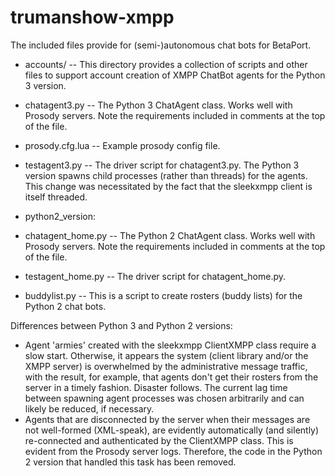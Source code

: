 # trumanshow-xmpp

The included files provide for (semi-)autonomous chat bots for BetaPort.

* accounts/ -- This directory provides a collection of scripts and other files to support account creation of XMPP ChatBot agents for the Python 3 version.
* chatagent3.py -- The Python 3 ChatAgent class. Works well with Prosody servers. Note the requirements included in comments at the top of the file.
* prosody.cfg.lua -- Example prosody config file.
* testagent3.py -- The driver script for chatagent3.py. The Python 3 version spawns child processes (rather than threads) for the agents. This change was necessitated by the fact that the sleekxmpp client is itself threaded.

* python2_version:
 * chatagent_home.py -- The Python 2 ChatAgent class. Works well with Prosody servers. Note the requirements included in comments at the top of the file.
 * testagent_home.py -- The driver script for chatagent_home.py.
 * buddylist.py -- This is a script to create rosters (buddy lists) for the Python 2 chat bots.

Differences between Python 3 and Python 2 versions:
 * Agent 'armies' created with the sleekxmpp ClientXMPP class require a slow start. Otherwise, it appears the system (client library and/or the XMPP server) is overwhelmed by the administrative message traffic, with the result, for example, that agents don't get their rosters from the server in a timely fashion. Disaster follows. The current lag time between spawning agent processes was chosen arbitrarily and can likely be reduced, if necessary.
 * Agents that are disconnected by the server when their messages are not well-formed (XML-speak), are evidently automatically (and silently) re-connected and authenticated by the ClientXMPP class. This is evident from the Prosody server logs. Therefore, the code in the Python 2 version that handled this task has been removed.

